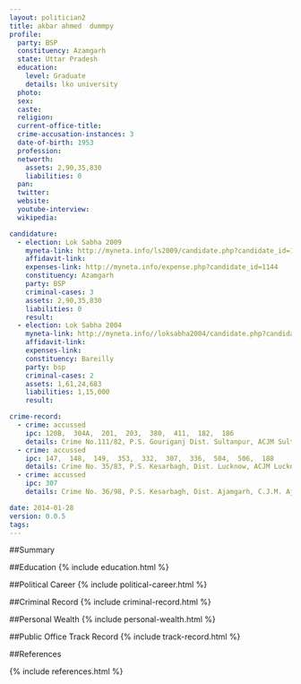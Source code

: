 ```yaml
---
layout: politician2
title: akbar ahmed  dummpy
profile: 
  party: BSP
  constituency: Azamgarh
  state: Uttar Pradesh
  education: 
    level: Graduate
    details: lko university
  photo: 
  sex: 
  caste: 
  religion: 
  current-office-title: 
  crime-accusation-instances: 3
  date-of-birth: 1953
  profession: 
  networth: 
    assets: 2,90,35,830
    liabilities: 0
  pan: 
  twitter: 
  website: 
  youtube-interview: 
  wikipedia: 

candidature: 
  - election: Lok Sabha 2009
    myneta-link: http://myneta.info/ls2009/candidate.php?candidate_id=1144
    affidavit-link: 
    expenses-link: http://myneta.info/expense.php?candidate_id=1144
    constituency: Azamgarh 
    party: BSP
    criminal-cases: 3
    assets: 2,90,35,830
    liabilities: 0
    result:  
  - election: Lok Sabha 2004
    myneta-link: http://myneta.info//loksabha2004/candidate.php?candidate_id=4092
    affidavit-link: 
    expenses-link: 
    constituency: Bareilly 
    party: bsp
    criminal-cases: 2
    assets: 1,61,24,683
    liabilities: 1,15,000
    result:  

crime-record: 
  - crime: accussed
    ipc: 120B,  304A,  201,  203,  380,  411,  182,  186
    details: Crime No.111/82, P.S. Gouriganj Dist. Sultanpur, ACJM Sultanpur 
  - crime: accussed
    ipc: 147,  148,  149,  353,  332,  307,  336,  504,  506,  188
    details: Crime No. 35/83, P.S. Kesarbagh, Dist. Lucknow, ACJM Lucknow 
  - crime: accussed
    ipc: 307
    details: Crime No. 36/98, P.S. Kesarbagh, Dist. Ajamgarh, C.J.M. Ajamgarh 

date: 2014-01-28
version: 0.0.5
tags: 
---
```

##Summary


##Education
{% include education.html %}


##Political Career
{% include political-career.html %}


##Criminal Record
{% include criminal-record.html %}


##Personal Wealth
{% include personal-wealth.html %}


##Public Office Track Record
{% include track-record.html %}


##References


{% include references.html %}